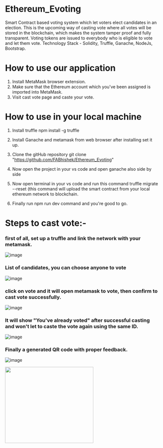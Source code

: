 # Ethereum_Evoting
Smart Contract based voting system which let voters elect candidates in an election. This is the upcoming way of casting vote where all votes will be stored in the blockchain, which makes the system tamper proof and fully transparent. Voting tokens are issued to everybody who is eligible to vote and let them vote. Technology Stack - Solidity, Truffle, Ganache, NodeJs, Bootstrap.

# How to use our application 
1. Install MetaMask browser extension.
2. Make sure that the Ethereum account which you've been assigned is imported into MetaMask.
3. Visit cast vote page and caste your vote.

# How to use in your local machine
1. Install truffle 
npm install -g truffle

2. Install Ganache and metamask from web browser after installing set it up.

3. Clone the gitHub repository 
git clone "https://github.com/FABhishek/Ethereum_Evoting"

4. Now open the project in your vs code and open ganache also side by side 

5. Now open terminal in your vs code and run this command 
truffle migrate --reset (this command will upload the smart contract from your local ethereum network to blockchain.

6. Finally run npm run dev command and you're good to go.

# Steps to cast vote:-
### first of all, set up a truffle and link the network with your metamask.
![image](https://user-images.githubusercontent.com/52832978/153744531-63b10f2c-6df8-4dd1-81fa-0f9c0d14a009.png)

### List of candidates, you can choose anyone to vote
![image](https://user-images.githubusercontent.com/52832978/153744441-98d4ea23-47bc-46d3-881e-3fd476414881.png)

### click on vote and it will open metamask to vote, then confirm to cast vote successfully.
![image](https://user-images.githubusercontent.com/52832978/153744461-d2b50b9d-9ac5-499d-badc-ea5f58c327bf.png)

### It will show "You've already voted" after successful casting and won't let to caste the vote again using the same ID.
![image](https://user-images.githubusercontent.com/52832978/153744473-6cbe577e-4111-410c-bf5a-87bd2e5be478.png)

### Finally a generated QR code with proper feedback.
![image](https://user-images.githubusercontent.com/52832978/153744507-f0aa230f-3b24-4956-b186-f0c73d222746.png)
 
<img src="https://c.tenor.com/IAUvvrUY7zQAAAAC/done-spongebob.gif" width="290" height="250" />

